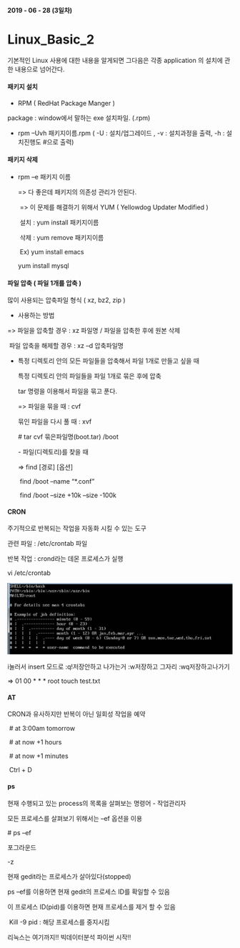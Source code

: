 #### 2019 - 06 - 28 (3일차)

# Linux_Basic_2

기본적인 Linux 사용에 대한 내용을 알게되면 그다음은 각종 application 의 설치에 관한 내용으로 넘어간다.

#### 패키지 설치 

- RPM ( RedHat Package Manger )

package : window에서 말하는 exe 설치파일. (.rpm)

- rpm –Uvh 패키지이름.rpm  ( -U : 설치/업그레이드 , -v : 설치과정을 출력, -h : 설치진행도 #으로 출력)

#### 패키지 삭제

- rpm –e 패키지 이름

  => 다 좋은데 패키지의 의존성 관리가 안된다.

  ​	=> 이 문제를 해결하기 위해서 YUM ( Yellowdog Updater Modified )

  ​	설치 : yum install 패키지이름

  ​	삭제 : yum remove 패키지이름

  ​	Ex) yum install emacs

   	yum install mysql

#### 파일 압축 ( 파일 1개를 압축 )

많이 사용되는 압축파일 형식 ( xz, bz2, zip )

- 사용하는 방법 

=> 파일을 압축할 경우 : xz 파일명  / 파일을 압축한 후에 원본 삭제

​	  파일 압축을 해제할 경우 : xz –d 압축파일명

- 특정 디렉토리 안의 모든 파일들을 압축해서 파일 1개로 만들고 싶을 때

  특정 디렉토리 안의 파일들을 파일 1개로 묶은 후에 압축 

  tar 명령을 이용해서 파일을 묶고 푼다.

  => 파일을 묶을 때 : cvf

  묶인 파일을 다시 풀 때 : xvf

  \# tar cvf 묶은파일명(boot.tar) /boot

  \-    파일(디렉토리)를 찾을 때

  => find [경로] [옵션]

  ​	 find /boot –name “*.conf”

  ​	 find /boot –size +10k –size -100k

#### CRON

주기적으로 반복되는 작업을 자동화 시킬 수 있는 도구

관련 파일 : /etc/crontab 파일

반복 작업 : crond라는 데몬 프로세스가 실행

vi /etc/crontab

![img](assets/clip_image002-1575613057459.jpg)

i눌러서 insert 모드로 :q!저장안하고 나가는거 :w저장하고 그자리 :wq저장하고나가기

=> 01 00 * * * root touch test.txt

#### AT

CRON과 유사하지만 반복이 아닌 일회성 작업을 예약

​	\# at 3:00am tomorrow

​	\# at now +1 hours

​	\# at now +1 minutes

​	Ctrl + D

#### ps

현재 수행되고 있는 process의 목록을 살펴보는 명령어 - 작업관리자 

모든 프로세스를 살펴보기 위해서는 –ef 옵션을 이용

\# ps –ef

포그라운드 

-z

현재 gedit라는 프로세스가 살아있다(stopped)

ps –ef를 이용하면 현재 gedit의 프로세스 ID를 확일할 수 있음

이 프로세스 ID(pid)를 이용하면 현재 프로세스를 제거 할 수 있음

​      Kill -9 pid : 해당 프로세스를 중지시킴



리눅스는 여기까지!! 빅데이터분석 파이썬 시작!!
